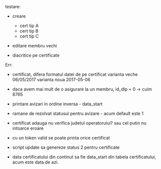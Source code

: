 testare:

- creare
  - cert tip A
  - cert tip B
  - cert tip C
- editare membru vechi

- diacritice pe certificate


Err:

- certificat, difera formatul datei de pe certificat varianta veche 06/05/2017 varianta noua 2017-05-06

- daca avem mai mult de o asigurare la un membru, id_dlp = 0 -> cuim 8765

- printare avizari in ordine inversa - data_start

- ramane de rezolvat statusul pentru avizare - acum default este 1

- certificat adauga nu verifica judetul operatorului? sau cel putin nu intoarce eroare

- cu un token valid se poate printa orice certificat
- script update sa genereze status 2 pentru certificate
- data certificatului din continut sa fie data_start din tabela certificatului, acum este data de azi.
